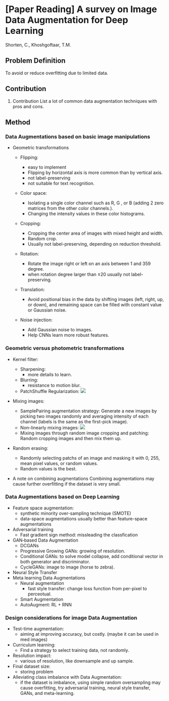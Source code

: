 # **[Paper Reading]** A survey on Image Data Augmentation for Deep Learning

Shorten, C., Khoshgoftaar, T.M.

## Problem Definition
To avoid or reduce overfitting due to limited data.

## Contribution

1. Contribution
    List a lot of common data augmentation techniques with pros and cons.
## Method

### Data Augmentations based on basic image manipulations
* Geometric transformations
    * Flipping: 
        * easy to implement
        * Flipping by horizontal axis is more common than by vertical axis.
        * not label-preserving
        * not suitable for text recognition. 
    
    * Color space:
        * Isolating a single color channel such as R, G , or B (adding 2 zero matrices from the other color channels.).
        * Changing the intensity values in these color histograms.
    
    * Cropping: 
        * Cropping the center area of images with mixed height and width.
        * Random crop.
        * Usually not label-preserving, depending on reduction threshold.
        
    * Rotation:
        * Rotate the image right or left on an axis between 1 and 359 degree.
        * when rotation degree larger than ±20 usually not label-preserving.
    
    * Translation:
        * Avoid positional bias in the data by shifting images (left, right,  up, or down), and remaining space can be filled with constant value or Gaussian noise.
    
    * Noise injection:
        * Add Gaussian noise to images.
        * Help CNNs learn more robust features.
    
### Geometric versus photometric transformations
* Kernel filter:
    * Sharpening: 
        * more details to learn.
    * Blurring: 
        * resistance to motion blur.
    * PatchShuffle Regularization: 
    ![](https://i.imgur.com/mBGULKI.png) 

* Mixing images:
    * SamplePairing augmentation strategy: Generate a new images by picking two images randomly and averaging intensity of each channel (labels is the same as the first-pick image).
    * Non-linearly mixing images:
    ![](https://i.imgur.com/tNTmQjb.png)
    * Mixing images through random image cropping and patching: Random cropping images and then mix them up.

* Random erasing:
    * Randomly selecting patchs of an image and masking it with 0, 255, mean pixel values, or random values.
    * Random values is the best.
* A note on combining augmentations
    Combining augmentations may cause further overfitting if the dataset is very small.


### Data Augmentations based on Deep Learning
* Feature space augmentation:
    * synthetic minority over-sampling technique (SMOTE)
    * data-space augmentations usually better than feature-space augmentations
* Adversarial training
    * Fast gradient sign method: missleading the classfication
* GAN‑based Data Augmentation
    * DCGANs
    * Progressive Growing GANs: growing of resolution.
    * Conditional GANs: to solve model collapse, add conditional vector in both generator and discriminator.
    * CycleGANs: image to image (horse to zebra).
* Neural Style Transfer
* Meta learning Data Augmentations
    * Neural augmentation
        * fast style transfer: change loss function from per-pixel to perceotual.
    * Smart Augmentation
    * AutoAugment: RL + RNN

### Design considerations for image Data Augmentation
* Test-time augmentation: 
    * aiming at improving accuracy, but costly. (maybe it can be used in med images)
* Curriculum learning: 
    * Find a strategy to select training data, not randomly.
* Resolution impact: 
    * various of resolution, like downsample and up sample.
* Final dataset size: 
    * storing problem
* Alleviating class imbalance with Data Augmentation: 
    * if the dataset is imbalance, using simple random oversampling may cause overfitting, try adversarial training, neural style transfer, GANs, and meta-learning.